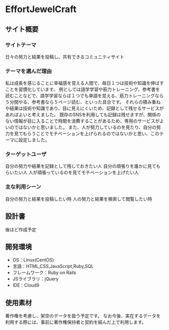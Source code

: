 # EffortJewelCraft

## サイト概要
### サイトテーマ
日々の努力と結果を投稿し、共有できるコミュニティサイト
### テーマを選んだ理由
私は成長を感じることに幸福感を覚える人間で、毎日１つは技術や知識を伸ばすことを習慣化しています。
例としては語学学習や筋力トレーニング、参考書を読むことなどで、語学学習ならば１つでも単語を覚える、筋力トレーニングなら５分間やる、参考書なら５ページ読む、といった具合です。
それらの積み重ねや結果は技術や知識であり、目に見えにくいため、記録として残せるサービスがあればよいと考えました。
既存のSNSを利用しても記録は残せますが、関係のない情報が目に入ることで時間を消費することがあるため、専用のサービスがよいのではないかと思いました。
また、人が努力しているのを見たり、自分の努力を見てもらうことでモチベーションを上げられるのではないかと思い、このテーマに設定しました。
### ターゲットユーザ
自分の努力や結果を記録として残しておきたい人
自分の頑張りを誰かに見てもらいたい人
人が頑張っているのを見てモチベーションを上げたい人
### 主な利用シーン
自分の努力と結果を投稿したい時
人の努力と結果を検索して閲覧したい時
## 設計書
後ほど作成予定
## 開発環境
- OS：Linux(CentOS)
- 言語：HTML,CSS,JavaScript,Ruby,SQL
- フレームワーク：Ruby on Rails
- JSライブラリ：jQuery
- IDE：Cloud9

## 使用素材
<!-- - 外部サービスの画像素材・音声素材を使用した場合は、必ずサービス名とURLを明記してください。 -->
<!-- - アプリケーションの実装に使用したgem/bootstrapのリファレンスなどの記載は不要です。 -->
<!-- - 使用しない場合は、使用素材の項目をREADMEから削除してください。 -->
<!-- - 架空の団体・題材を前提にポートフォリオを制作する場合、下記のテンプレートを当項目内に記載しましょう。 -->
<!-- 【テンプレート】 -->
著作権を考慮し、架空のデータを扱う予定です。
なお今後、実在するデータを利用する際には、事前に著作権保持者と契約を結んだ上で利用します。